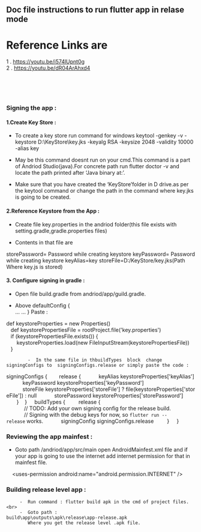## Doc file instructions to run flutter app in relase mode


# Reference Links are

1 . https://youtu.be/i574lUpnt0g
<br>
2 . https://youtu.be/dR04ArAhxd4

<br><br><br>

### Signing the app :


#### 1.Create Key Store :

- To create a key store run command for windows
keytool -genkey -v -keystore D:\KeyStore\key.jks -keyalg RSA -keysize 2048 -validity 10000 -alias key

- May be this command doesnt run on your cmd.This command is a part of Andriod Studio(java).For concrete path run flutter doctor -v and locate the path printed after ‘Java binary at:’.

- Make sure that  you have created the ‘KeyStore’folder in D drive.as per the keytool command or change the path in the command where key.jks is going to be created.

 #### 2.Reference Keystore from the App :

-  Create file key.properties in the andriod folder(this file exists with setting.gradle,gradle.properties files)

-   Contents in that file are

storePassword= Password while creating keystore
keyPassword= Password while creating keystore
keyAlias=key
storeFile=D:/KeyStore/key.jks(Path Where key.js is stored)



#### 3. Configure signing in gradle :
  
-  Open file build.gradle from andriod/app/guild.gradle.

-  Above  defaultConfig {	
… 
…
}
                    Paste :

  
 def keystoreProperties = new Properties()<br>
   def keystorePropertiesFile = rootProject.file('key.properties')<br>
   if (keystorePropertiesFile.exists()) {<br>
       keystoreProperties.load(new FileInputStream(keystorePropertiesFile))<br>
   }<br>




 			-  In the same file in thbuildTypes  block  change signingConfigs to  signingConfigs.release or simply paste the code :











signingConfigs {
       release {
           keyAlias keystoreProperties['keyAlias']
           keyPassword keystoreProperties['keyPassword']
           storeFile keystoreProperties['storeFile'] ? file(keystoreProperties['storeFile']) : null
           storePassword keystoreProperties['storePassword']
       }
   }
    buildTypes {
        release {
            // TODO: Add your own signing config for the release build.
            // Signing with the debug keys for now, so `flutter run --release` works.
           signingConfig signingConfigs.release
        }
    }



### Reviewing the app mainfest :

-  Goto path /andriod/app/src/main open AndroidMainfest.xml file and if your app is going to use the internet add internet permission for that in mainfest file.

    <uses-permission android:name="android.permission.INTERNET" />






### Building release level app :

         -  Run command : flutter build apk in the cmd of project files.<br>
         -  Goto path : 				 build\app\outputs\apk\release\app-release.apk
            Where you get the release level .apk file.




      
